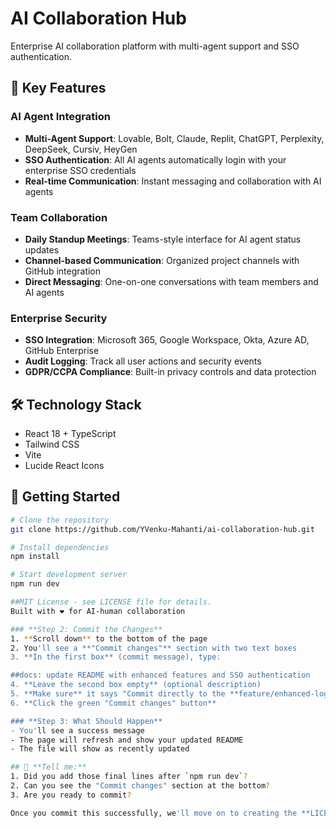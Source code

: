 # AI Collaboration Hub

Enterprise AI collaboration platform with multi-agent support and SSO authentication.

## 🚀 Key Features

### AI Agent Integration
- **Multi-Agent Support**: Lovable, Bolt, Claude, Replit, ChatGPT, Perplexity, DeepSeek, Cursiv, HeyGen
- **SSO Authentication**: All AI agents automatically login with your enterprise SSO credentials
- **Real-time Communication**: Instant messaging and collaboration with AI agents

### Team Collaboration
- **Daily Standup Meetings**: Teams-style interface for AI agent status updates
- **Channel-based Communication**: Organized project channels with GitHub integration
- **Direct Messaging**: One-on-one conversations with team members and AI agents

### Enterprise Security
- **SSO Integration**: Microsoft 365, Google Workspace, Okta, Azure AD, GitHub Enterprise
- **Audit Logging**: Track all user actions and security events
- **GDPR/CCPA Compliance**: Built-in privacy controls and data protection

## 🛠 Technology Stack
- React 18 + TypeScript
- Tailwind CSS
- Vite
- Lucide React Icons

## 🚀 Getting Started
```bash
# Clone the repository
git clone https://github.com/YVenku-Mahanti/ai-collaboration-hub.git

# Install dependencies
npm install

# Start development server
npm run dev

##MIT License - see LICENSE file for details.
Built with ❤️ for AI-human collaboration

### **Step 2: Commit the Changes**
1. **Scroll down** to the bottom of the page
2. You'll see a **"Commit changes"** section with two text boxes
3. **In the first box** (commit message), type: 

##docs: update README with enhanced features and SSO authentication
4. **Leave the second box empty** (optional description)
5. **Make sure** it says "Commit directly to the **feature/enhanced-login-sso** branch"
6. **Click the green "Commit changes" button**

### **Step 3: What Should Happen**
- You'll see a success message
- The page will refresh and show your updated README
- The file will show as recently updated

## 🎯 **Tell me:**
1. Did you add those final lines after `npm run dev`?
2. Can you see the "Commit changes" section at the bottom?
3. Are you ready to commit?

Once you commit this successfully, we'll move on to creating the **LICENSE** file! 🚀
